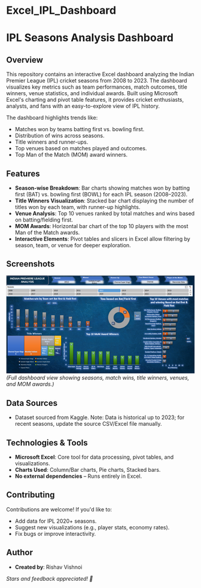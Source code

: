 # Excel_IPL_Dashboard

# IPL Seasons Analysis Dashboard

## Overview

This repository contains an interactive Excel dashboard analyzing the Indian Premier League (IPL) cricket seasons from 2008 to 2023. The dashboard visualizes key metrics such as team performances, match outcomes, title winners, venue statistics, and individual awards. Built using Microsoft Excel's charting and pivot table features, it provides cricket enthusiasts, analysts, and fans with an easy-to-explore view of IPL history.

The dashboard highlights trends like:
- Matches won by teams batting first vs. bowling first.
- Distribution of wins across seasons.
- Title winners and runner-ups.
- Top venues based on matches played and outcomes.
- Top Man of the Match (MOM) award winners.

## Features

- **Season-wise Breakdown**: Bar charts showing matches won by batting first (BAT) vs. bowling first (BOWL) for each IPL season (2008–2023).
- **Title Winners Visualization**: Stacked bar chart displaying the number of titles won by each team, with runner-up highlights.
- **Venue Analysis**: Top 10 venues ranked by total matches and wins based on batting/fielding first.
- **MOM Awards**: Horizontal bar chart of the top 10 players with the most Man of the Match awards.
- **Interactive Elements**: Pivot tables and slicers in Excel allow filtering by season, team, or venue for deeper exploration.

## Screenshots

![IPL Dashboard Overview](ipl_dashboard.png)
*(Full dashboard view showing seasons, match wins, title winners, venues, and MOM awards.)*


## Data Sources

- Dataset sourced from Kaggle.
Note: Data is historical up to 2023; for recent seasons, update the source CSV/Excel file manually.

## Technologies & Tools

- **Microsoft Excel**: Core tool for data processing, pivot tables, and visualizations.
- **Charts Used**: Column/Bar charts, Pie charts, Stacked bars.
- **No external dependencies** – Runs entirely in Excel.

## Contributing

Contributions are welcome! If you'd like to:
- Add data for IPL 2020+ seasons.
- Suggest new visualizations (e.g., player stats, economy rates).
- Fix bugs or improve interactivity.

## Author

- **Created by**: Rishav Vishnoi
  
*Stars and feedback appreciated! 🏏*

